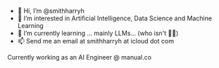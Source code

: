 - 👋 Hi, I’m @smithharryh
- 👀 I’m interested in Artificial Intelligence, Data Science and Machine Learning
- 🌱 I’m currently learning ... mainly LLMs... (who isn't 🤷‍♂️)
- 📫 Send me an email at smithharryh at icloud dot com

Currently working as an AI Engineer @ manual.co
